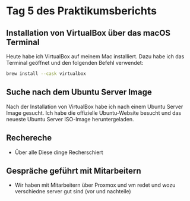 # Tag 5 des Praktikumsberichts

## Installation von VirtualBox über das macOS Terminal

Heute habe ich VirtualBox auf meinem Mac installiert. Dazu habe ich das Terminal geöffnet und den folgenden Befehl verwendet:

```bash
brew install --cask virtualbox
```
## Suche nach dem Ubuntu Server Image

Nach der Installation von VirtualBox habe ich nach einem Ubuntu Server Image gesucht. Ich habe die offizielle Ubuntu-Website besucht und das neueste Ubuntu Server ISO-Image heruntergeladen.

## Rechereche
- Über alle Diese dinge Recherschiert

## Gespräche geführt mit Mitarbeitern
- Wir haben mit Mitarbeitern über Proxmox und vm redet und wozu verschiedne server gut sind (vor und nachteile)